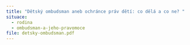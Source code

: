 ```yaml
---
title: "Dětský ombudsman aneb ochránce práv dětí: co dělá a co ne? "
situace:
  - rodina
  - ombudsman-a-jeho-pravomoce
file: detsky-ombudsman.pdf
---
```

